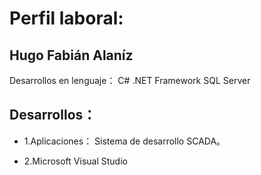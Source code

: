 Perfil laboral:
===================
Hugo Fabián Alaníz
-------------
Desarrollos en lenguaje：
C#
.NET Framework
SQL Server

Desarrollos：
-------------

* 1.Aplicaciones：
Sistema de desarrollo SCADA。

* 2.Microsoft Visual Studio
